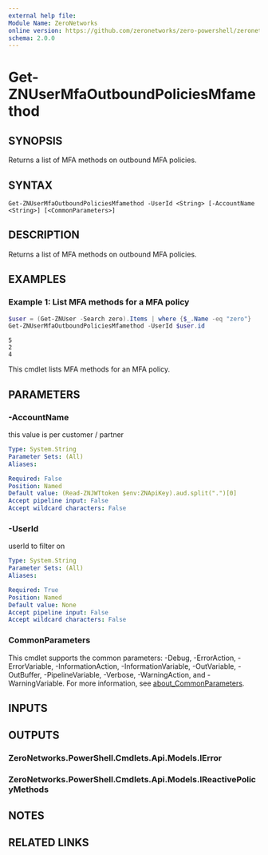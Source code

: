 ```yaml
---
external help file:
Module Name: ZeroNetworks
online version: https://github.com/zeronetworks/zero-powershell/zeronetworks/get-znusermfaoutboundpoliciesmfamethod
schema: 2.0.0
---
```


# Get-ZNUserMfaOutboundPoliciesMfamethod

## SYNOPSIS
Returns a list of MFA methods on outbound MFA policies.

## SYNTAX

```
Get-ZNUserMfaOutboundPoliciesMfamethod -UserId <String> [-AccountName <String>] [<CommonParameters>]
```

## DESCRIPTION
Returns a list of MFA methods on outbound MFA policies.

## EXAMPLES

### Example 1: List MFA methods for a MFA policy
```powershell
$user = (Get-ZNUser -Search zero).Items | where {$_.Name -eq "zero"}
Get-ZNUserMfaOutboundPoliciesMfamethod -UserId $user.id
```

```output
5
2
4
```

This cmdlet lists MFA methods for an MFA policy.

## PARAMETERS

### -AccountName
this value is per customer / partner

```yaml
Type: System.String
Parameter Sets: (All)
Aliases:

Required: False
Position: Named
Default value: (Read-ZNJWTtoken $env:ZNApiKey).aud.split(".")[0]
Accept pipeline input: False
Accept wildcard characters: False
```

### -UserId
userId to filter on

```yaml
Type: System.String
Parameter Sets: (All)
Aliases:

Required: True
Position: Named
Default value: None
Accept pipeline input: False
Accept wildcard characters: False
```

### CommonParameters
This cmdlet supports the common parameters: -Debug, -ErrorAction, -ErrorVariable, -InformationAction, -InformationVariable, -OutVariable, -OutBuffer, -PipelineVariable, -Verbose, -WarningAction, and -WarningVariable. For more information, see [about_CommonParameters](http://go.microsoft.com/fwlink/?LinkID=113216).

## INPUTS

## OUTPUTS

### ZeroNetworks.PowerShell.Cmdlets.Api.Models.IError

### ZeroNetworks.PowerShell.Cmdlets.Api.Models.IReactivePolicyMethods

## NOTES

## RELATED LINKS

